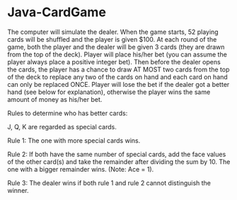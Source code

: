 # Java-CardGame

The computer will simulate the dealer. When the game starts, 52 playing cards will be shuffled and the player is given $100. At each round of the game, both the player and the dealer will be given 3 cards (they are drawn from the top of the deck). Player will place his/her bet (you can assume the player always place a positive integer bet). Then before the dealer opens the cards, the player has a chance to draw AT MOST two cards from the top of the deck to replace any two of the cards on hand and each card on hand can only be replaced ONCE. Player will lose the bet if the dealer got a better hand (see below for explanation), otherwise the player wins the same amount of money as his/her bet.

Rules to determine who has better cards:

J, Q, K are regarded as special cards.

Rule 1: The one with more special cards wins.

Rule 2: If both have the same number of special cards, add the face values of the other card(s) and take the remainder after dividing the sum by 10. The one with a bigger remainder wins. (Note: Ace = 1).

Rule 3: The dealer wins if both rule 1 and rule 2 cannot distinguish the winner.
